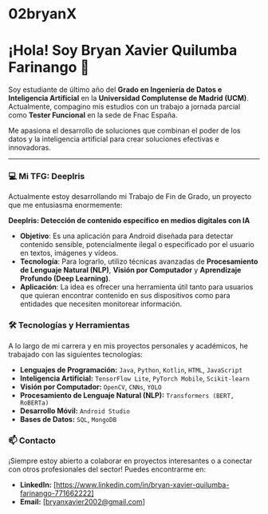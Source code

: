 # 02bryanX
# ¡Hola! Soy Bryan Xavier Quilumba Farinango 👋

Soy estudiante de último año del **Grado en Ingeniería de Datos e Inteligencia Artificial** en la **Universidad Complutense de Madrid (UCM)**. Actualmente, compagino mis estudios con un trabajo a jornada parcial como **Tester Funcional** en la sede de Fnac España.

Me apasiona el desarrollo de soluciones que combinan el poder de los datos y la inteligencia artificial para crear soluciones efectivas e innovadoras.

---

### 💻 Mi TFG: DeepIris
Actualmente estoy desarrollando mi Trabajo de Fin de Grado, un proyecto que me entusiasma enormemente:

**DeepIris: Detección de contenido específico en medios digitales con IA**

-   **Objetivo**: Es una aplicación para Android diseñada para detectar contenido sensible, potencialmente ilegal o especificado por el usuario en textos, imágenes y vídeos.
-   **Tecnología**: Para lograrlo, utilizo técnicas avanzadas de **Procesamiento de Lenguaje Natural (NLP)**, **Visión por Computador** y **Aprendizaje Profundo (Deep Learning)**.
-   **Aplicación**: La idea es ofrecer una herramienta útil tanto para usuarios que quieran encontrar contenido en sus dispositivos como para entidades que necesiten monitorear información.

### 🛠️ Tecnologías y Herramientas

A lo largo de mi carrera y en mis proyectos personales y académicos, he trabajado con las siguientes tecnologías:

-   **Lenguajes de Programación:** `Java`, `Python`, `Kotlin`, `HTML`, `JavaScript`
-   **Inteligencia Artificial:** `TensorFlow Lite`, `PyTorch Mobile`, `Scikit-learn`
-   **Visión por Computador:** `OpenCV`, `CNNs`, `YOLO`
-   **Procesamiento de Lenguaje Natural (NLP):** `Transformers (BERT, RoBERTa)`
-   **Desarrollo Móvil:** `Android Studio`
-   **Bases de Datos:** `SQL`, `MongoDB`


### 📫 Contacto

¡Siempre estoy abierto a colaborar en proyectos interesantes o a conectar con otros profesionales del sector! Puedes encontrarme en:

-   **LinkedIn:** [https://www.linkedin.com/in/bryan-xavier-quilumba-farinango-771662222]
-   **Email:** [bryanxavier2002@gmail.com]

